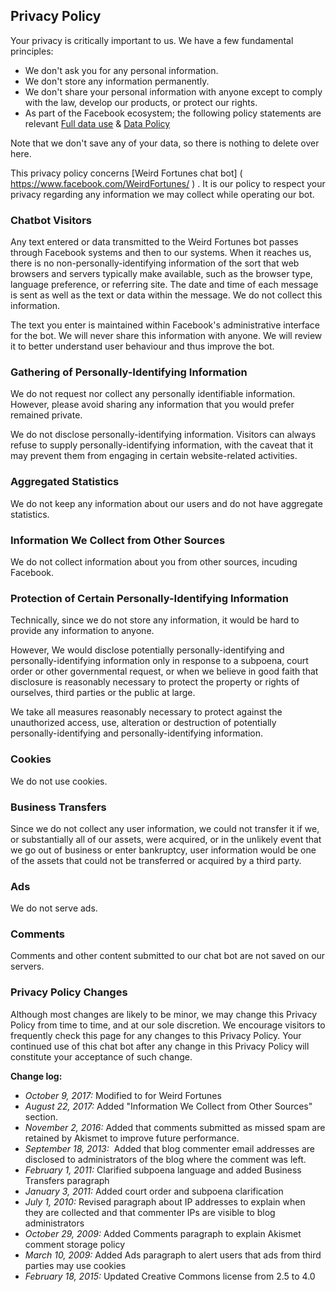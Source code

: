 
## Privacy Policy

Your privacy is critically important to us. We have a few fundamental principles:

*   We don't ask you for any personal information.
*   We don't store any information permanently.
*   We don't share your personal information with anyone except to comply with the law, develop our products, or protect our rights.
*   As part of the Facebook ecosystem; the following policy statements are relevant [Full data use](https://www.facebook.com/full_data_use_policy ) & [Data Policy](https://www.facebook.com/policy.php )

Note that we don't save any of your data, so there is nothing to delete over here.

This privacy policy concerns [Weird Fortunes chat bot] ( https://www.facebook.com/WeirdFortunes/ ) .
It is our policy to respect your privacy regarding any information we may collect while operating our bot.

### Chatbot Visitors

Any text entered or data transmitted to the Weird Fortunes bot passes through Facebook systems and then to our systems. When it reaches us, there is no non-personally-identifying information of the sort that web browsers and servers typically make available, such as the browser type, language preference, or referring site.
The date and time of each message is sent as well as the text or data within the message. We do not collect this information.

The text you enter is maintained within Facebook's administrative interface for the bot. We will never share this information with anyone. We will review it to better understand user behaviour and thus improve the bot.

### Gathering of Personally-Identifying Information

We do not request nor collect any personally identifiable information. However, please avoid sharing any information that you would prefer remained private.

We do not disclose personally-identifying information. Visitors can always refuse to supply personally-identifying information, with the caveat that it may prevent them from engaging in certain website-related activities.

### Aggregated Statistics

We do not keep any information about our users and do not have aggregate statistics.

### Information We Collect from Other Sources

We do not collect information about you from other sources, incuding Facebook.

### Protection of Certain Personally-Identifying Information

Technically, since we do not store any information, it would be hard to provide any information to anyone.

However, We would disclose potentially personally-identifying and personally-identifying information only in response to a subpoena, court order or other governmental request, or when we believe in good faith that disclosure is reasonably necessary to protect the property or rights of ourselves, third parties or the public at large.

We take all measures reasonably necessary to protect against the unauthorized access, use, alteration or destruction of potentially personally-identifying and personally-identifying information.

### Cookies

We do not use cookies.

### Business Transfers

Since we do not collect any user information, we could not transfer it if we, or substantially all of our assets, were acquired, or in the unlikely event that we go out of business or enter bankruptcy, user information would be one of the assets that could not be transferred or acquired by a third party. 

### Ads

We do not serve ads.

### Comments

Comments and other content submitted to our chat bot are not saved on our servers.

### Privacy Policy Changes

Although most changes are likely to be minor, we may change this Privacy Policy from time to time, and at our sole discretion. We encourage visitors to frequently check this page for any changes to this Privacy Policy. 
Your continued use of this chat bot after any change in this Privacy Policy will constitute your acceptance of such change.

**Change log:**

*   _October 9, 2017:_ Modified to for Weird Fortunes
*   _August 22, 2017:_ Added "Information We Collect from Other Sources" section.
*   _November 2, 2016:_ Added that comments submitted as missed spam are retained by Akismet to improve future performance.
*   _September 18, 2013:_  Added that blog commenter email addresses are disclosed to administrators of the blog where the comment was left.
*   _February 1, 2011:_ Clarified subpoena language and added Business Transfers paragraph
*   _January 3, 2011:_ Added court order and subpoena clarification
*   _July 1, 2010:_ Revised paragraph about IP addresses to explain when they are collected and that commenter IPs are visible to blog administrators
*   _October 29, 2009:_ Added Comments paragraph to explain Akismet comment storage policy
*   _March 10, 2009:_ Added Ads paragraph to alert users that ads from third parties may use cookies
*   _February 18, 2015:_ Updated Creative Commons license from 2.5 to 4.0

<!--
 Thanks to Wordpress and Automattic.com for the ancestor of this privacy policy
 The original can be found at http://github.com/automattic/legalmattic
 -->